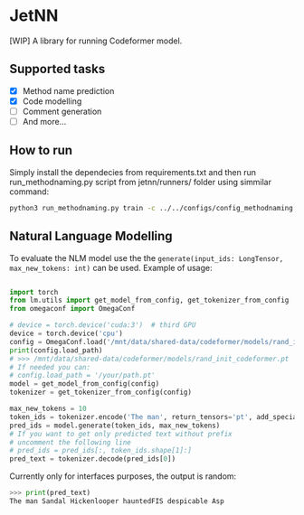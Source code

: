 # JetNN

[WIP] A library for running Codeformer model.

## Supported tasks

- [x] Method name prediction
- [x] Code modelling
- [ ] Comment generation
- [ ] And more...

## How to run

Simply install the dependecies from requirements.txt and then run run_methodnaming.py script from jetnn/runners/ folder using simmilar command: 
```bash
python3 run_methodnaming.py train -c ../../configs/config_methodnaming.yaml -cd 0 -dr ../../datasets/python/python_small -et BigBird -dt plain_code -mcp 2048 -bs 16 -wk 5e2675f8a3c8340913e59614f17ee02a7b7f4351 -opt Momentum -lr 0.01 -wd 0.0001 -mss 14 -msn 384
```


## Natural Language Modelling

To evaluate the NLM model use the the `generate(input_ids: LongTensor, max_new_tokens: int)` can be used. 
Example of usage:
```python

import torch
from lm.utils import get_model_from_config, get_tokenizer_from_config
from omegaconf import OmegaConf

# device = torch.device('cuda:3')  # third GPU
device = torch.device('cpu')
config = OmegaConf.load('/mnt/data/shared-data/codeformer/models/rand_init_codeformer.yaml')
print(config.load_path)
# >>> /mnt/data/shared-data/codeformer/models/rand_init_codeformer.pt
# If needed you can:
# config.load_path = '/your/path.pt'
model = get_model_from_config(config)
tokenizer = get_tokenizer_from_config(config)

max_new_tokens = 10
token_ids = tokenizer.encode('The man', return_tensors='pt', add_special_tokens=False)
pred_ids = model.generate(token_ids, max_new_tokens)
# If you want to get only predicted text without prefix 
# uncomment the following line
# pred_ids = pred_ids[:, token_ids.shape[1]:]
pred_text = tokenizer.decode(pred_ids[0])
```

Currently only for interfaces purposes, the output is random:
```python
>>> print(pred_text)
The man Sandal Hickenlooper hauntedFIS despicable Asp
```
